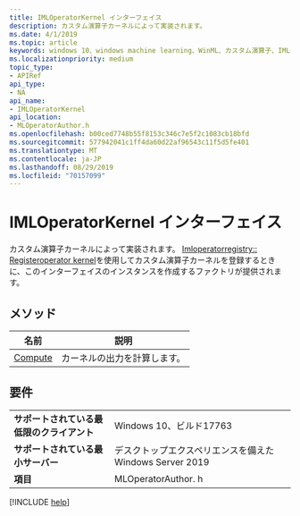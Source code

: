 ```yaml
---
title: IMLOperatorKernel インターフェイス
description: カスタム演算子カーネルによって実装されます。
ms.date: 4/1/2019
ms.topic: article
keywords: windows 10、windows machine learning、WinML、カスタム演算子、IMLOperatorKernel
ms.localizationpriority: medium
topic_type:
- APIRef
api_type:
- NA
api_name:
- IMLOperatorKernel
api_location:
- MLOperatorAuthor.h
ms.openlocfilehash: b00ced7748b55f8153c346c7e5f2c1083cb18bfd
ms.sourcegitcommit: 577942041c1ff4da60d22af96543c11f5d5fe401
ms.translationtype: MT
ms.contentlocale: ja-JP
ms.lasthandoff: 08/29/2019
ms.locfileid: "70157099"
---
```

# <a name="imloperatorkernel-interface"></a>IMLOperatorKernel インターフェイス

カスタム演算子カーネルによって実装されます。 [Imloperatorregistry:: Registeroperator kernel](IMLOperatorRegistry_RegisterOperatorKernel.md)を使用してカスタム演算子カーネルを登録するときに、このインターフェイスのインスタンスを作成するファクトリが提供されます。

## <a name="methods"></a>メソッド

| 名前 | 説明 |
|------|-------------|
| [Compute](IMLOperatorKernel_Compute.md) | カーネルの出力を計算します。 |

## <a name="requirements"></a>要件

| | |
|-|-|
| **サポートされている最低限のクライアント** | Windows 10、ビルド17763 |
| **サポートされている最小サーバー** | デスクトップエクスペリエンスを備えた Windows Server 2019 |
| **項目** | MLOperatorAuthor. h |

[!INCLUDE [help](../../includes/get-help.md)]
